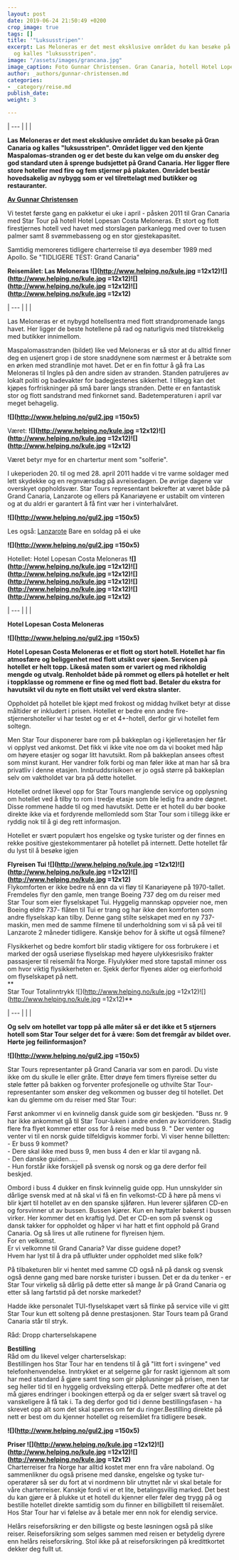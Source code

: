 ```yaml
---
layout: post
date: 2019-06-24 21:50:49 +0200
crop_image: true
tags: []
title: '"Luksusstripen"'
excerpt: Las Meloneras er det mest eksklusive området du kan besøke på Gran Canaria
  og kalles "luksusstripen".
image: "/assets/images/grancana.jpg"
image_caption: Foto Gunnar Christensen. Gran Canaria, hotell Hotel Lopesan Costa Meloneras.
author: _authors/gunnar-christensen.md
categories:
- _category/reise.md
publish_date: 
weight: 3

---
```


| --- |
|  |

**Las Meloneras er det mest eksklusive området du kan besøke på Gran Canaria og kalles "luksusstripen". Området ligger ved den kjente Maspalomas-stranden og er det beste du kan velge om du ønsker deg god standard uten å sprenge budsjettet på Grand Canaria. Her ligger flere store hoteller med fire og fem stjerner på plakaten. Området består hovedsakelig av nybygg som er vel tilrettelagt med butikker og restauranter.**

[**Av Gunnar Christensen**](http://www.helping.no/gunnar.htm)

Vi testet første gang en pakketur ei uke i april - påsken 2011 til Gran Canaria med Star Tour på hotell Hotel Lopesan Costa Meloneras. Et stort og flott firestjernes hotell ved havet med storslagen parkanlegg med over to tusen palmer samt 8 svømmebasseng og en stor gjestekapasitet.

Samtidig memoreres tidligere charterreise til øya desember 1989 med Apollo. Se "TIDLIGERE TEST: Grand Canaria"

**Reisemålet: Las Meloneras ![](http://www.helping.no/kule.jpg =12x12)![](http://www.helping.no/kule.jpg =12x12)![](http://www.helping.no/kule.jpg =12x12)![](http://www.helping.no/kule.jpg =12x12)**

| --- |
|  |

Las Meloneras er et nybygd hotellsentra med flott strandpromenade langs havet. Her ligger de beste hotellene på rad og naturligvis med tilstrekkelig med butikker innimellom.

Maspalomasstranden (bildet) like ved Meloneras er så stor at du alltid finner deg en usjenert grop i de store snaddynene som nærmest er å betrakte som en ørken med strandlinje mot havet. Det er en fin fottur å gå fra Las Meloneras til Ingles på den andre siden av stranden. Standen patruljeres av lokalt politi og badevakter for badegjestenes sikkerhet. I tillegg kan det kjøpes forfriskninger på små barer langs stranden. Dette er en fantastisk stor og flott sandstrand med finkornet sand. Badetemperaturen i april var meget behagelig.

**![](http://www.helping.no/gul2.jpg =150x5)**

Været: **![](http://www.helping.no/kule.jpg =12x12)![](http://www.helping.no/kule.jpg =12x12)![](http://www.helping.no/kule.jpg =12x12)**

Været betyr mye for en chartertur ment som "solferie".

I ukeperioden 20. til og med 28. april 2011 hadde vi tre varme soldager med lett skydekke og en regnværsdag på avreisedagen. De øvrige dagene var overskyet oppholdsvær. Star Tours representant bekrefter at været både på Grand Canaria, Lanzarote og ellers på Kanariøyene er ustabilt om vinteren og at du aldri er garantert å få fint vær her i vinterhalvåret.

**![](http://www.helping.no/gul2.jpg =150x5)**

Les også: [Lanzarote](http://www.helping.no/lanzarote.htm) Bare en soldag på ei uke

**![](http://www.helping.no/gul2.jpg =150x5)**

Hotellet: Hotel Lopesan Costa Meloneras **![](http://www.helping.no/kule.jpg =12x12)![](http://www.helping.no/kule.jpg =12x12)![](http://www.helping.no/kule.jpg =12x12)![](http://www.helping.no/kule.jpg =12x12)![](http://www.helping.no/kule.jpg =12x12)**

| --- |
|  |

**Hotel Lopesan Costa Meloneras**

**![](http://www.helping.no/gul2.jpg =150x5)**

**Hotel Lopesan Costa Meloneras er et flott og stort hotell. Hotellet har fin atmosfære og beliggenhet med flott utsikt over sjøen. Servicen på hotellet er helt topp. Likeså maten som er variert og med rikholdig mengde og utvalg. Renholdet både på rommet og ellers på hotellet er helt i toppklasse og rommene er fine og med flott bad. Betaler du ekstra for havutsikt vil du nyte en flott utsikt vel verd ekstra slanter.**

Oppholdet på hotellet ble kjøpt med frokost og middag hvilket betyr at disse måltider er inkludert i prisen. Hotellet er bedre enn andre fire-stjernershoteller vi har testet og er et 4+-hotell, derfor gir vi hotellet fem soltegn.

Men Star Tour disponerer bare rom på bakkeplan og i kjelleretasjen her får vi opplyst ved ankomst. Det fikk vi ikke vite noe om da vi booket med håp om høyere etasjer og sogar litt havutsikt. Rom på bakkeplan ansees oftest som minst kurant. Her vandrer folk forbi og man føler ikke at man har så bra privatliv i denne etasjen. Innbruddsrisikoen er jo også større på bakkeplan selv om vaktholdet var bra på dette hotellet.

Hotellet ordnet likevel opp for Star Tours manglende service og opplysning om hotellet ved å tilby to rom i tredje etasje som ble ledig fra andre døgnet. Disse rommene hadde til og med havutsikt. Dette er et hotell du bør booke direkte ikke via et fordyrende mellomledd som Star Tour som i tillegg ikke er ryddig nok til å gi deg rett informasjon.

Hotellet er svært populært hos engelske og tyske turister og der finnes en rekke positive gjestekommentarer på hotellet på internett. Dette hotellet får du lyst til å besøke igjen

**Flyreisen Tui ![](http://www.helping.no/kule.jpg =12x12)![](http://www.helping.no/kule.jpg =12x12)![](http://www.helping.no/kule.jpg =12x12)**  
Flykomforten er ikke bedre nå enn da vi fløy til Kanariøyene på 1970-tallet. Fremdeles flyr den gamle, men trange Boeing 737 deg om du reiser med Star Tour som eier flyselskapet Tui. Hyggelig mannskap oppveier noe, men Boeing eldre 737- flåten til Tui er trang og har ikke den komforten som andre flyselskap kan tilby. Denne gang stilte selskapet med en ny 737-maskin, men med de samme filmene til underholdning som vi så på vei til Lanzarote 2 måneder tidligere. Kanskje behov for å skifte ut også filmene?

Flysikkerhet og bedre komfort blir stadig viktigere for oss forbrukere i et marked der også useriøse flyselskap med høyere ulykkesrisiko frakter passasjerer til reisemål fra Norge. Flyulykker med store tapstall minner oss om hvor viktig flysikkerheten er. Sjekk derfor flyenes alder og eierforhold om flyselskapet på nett.   
**  
Star Tour Totalinntrykk ![](http://www.helping.no/kule.jpg =12x12)![](http://www.helping.no/kule.jpg =12x12)**

| --- |
|  |

**Og selv om hotellet var topp på alle måter så er det ikke et 5 stjerners hotell som Star Tour selger det for å være: Som det fremgår av bildet over. Hørte jeg feilinformasjon?**

**![](http://www.helping.no/gul2.jpg =150x5)**

Star Tours representanter på Grand Canaria var som en parodi. Du viste ikke om du skulle le eller gråte. Etter drøye fem timers flyreise setter du støle føtter på bakken og forventer profesjonelle og uthvilte Star Tour-representanter som ønsker deg velkommen og busser deg til hotellet. Det kan du glemme om du reiser med Star Tour:

Først ankommer vi en kvinnelig dansk guide som gir beskjeden. "Buss nr. 9 har ikke ankommet gå til Star Tour-luken i andre enden av korridoren. Stadig flere fra flyet kommer etter oss for å reise med buss 9. " Der venter og venter vi til en norsk guide tilfeldigvis kommer forbi. Vi viser henne billetten:  
\- Er buss 9 kommet?  
\- Dere skal ikke med buss 9, men buss 4 den er klar til avgang nå.  
\- Den danske guiden.....  
\- Hun forstår ikke forskjell på svensk og norsk og ga dere derfor feil beskjed.

Ombord i buss 4 dukker en finsk kvinnelig guide opp. Hun unnskylder sin dårlige svensk med at nå skal vi få en fin velkomst-CD å høre på mens vi blir kjørt til hotellet av en den spanske sjåføren. Hun leverer sjåføren CD-en og forsvinner ut av bussen. Bussen kjører. Kun en høyttaler bakerst i bussen virker. Her kommer det en kraftig lyd. Det er CD-en som på svensk og dansk takker for oppholdet og håper vi har hatt et fint opphold på Grand Canaria. Og så lires ut alle rutinene for flyreisen hjem.  
For en velkomst.  
Er vi velkomne til Grand Canaria? Var disse guidene dopet?  
Hvem har lyst til å dra på utflukter under oppholdet med slike folk?

På tilbaketuren blir vi hentet med samme CD også nå på dansk og svensk også denne gang med bare norske turister i bussen. Det er da du tenker - er Star Tour virkelig så dårlig på dette etter så mange år på Grand Canaria og etter så lang fartstid på det norske markedet?

Hadde ikke personalet TUI-flyselskapet vært så flinke på service ville vi gitt Star Tour kun ett solteng på denne prestasjonen. Star Tours team på Grand Canaria står til stryk.

Råd: Dropp charterselskapene

**Bestilling**  
Råd om du likevel velger charterselskap:   
Bestillingen hos Star Tour har en tendens til å gå "litt fort i svingene" ved telefonhenvendelse. Inntrykket er at selgerne går for raskt igjennom alt som har med standard å gjøre samt ting som gir påplusninger på prisen, men tar seg heller tid til en hyggelig ordveksling etterpå. Dette medfører ofte at det må gjøres endringer i bookingen etterpå og da er selger svært så travel og vanskeligere å få tak i. Ta deg derfor god tid i denne bestillingsfasen - ha skrevet opp alt som det skal spørres om før du ringer.Bestilling direkte på nett er best om du kjenner hotellet og reisemålet fra tidligere besøk.

**![](http://www.helping.no/gul2.jpg =150x5)**

**Priser ![](http://www.helping.no/kule.jpg =12x12)![](http://www.helping.no/kule.jpg =12x12)![](http://www.helping.no/kule.jpg =12x12)**  
Charterreiser fra Norge har alltid kostet mer enn fra våre naboland. Og sammenlikner du også prisene med danske, engelske og tyske tur-operatører så ser du fort at vi nordmenn blir utnyttet når vi skal betale for våre charterreiser. Kanskje fordi vi er et lite, betalingsvillig marked. Det best du kan gjøre er å plukke ut et hotell du kjenner eller føler deg trygg på og bestille hotellet direkte samtidig som du finner en billigbillett til reisemålet. Hos Star Tour har vi følelse av å betale mer enn nok for elendig service.

Helårs reiseforsikring er den billigste og beste løsningen også på slike reiser. Reiseforsikring som selges sammen med reisen er betydelig dyrere enn helårs reiseforsikring. Stol ikke på at reiseforsikringen på kredittkortet dekker deg fullt ut.